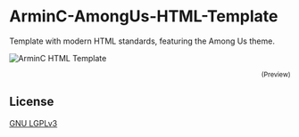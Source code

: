 # ArminC-AmongUs-HTML-Template
Template with modern HTML standards, featuring the Among Us theme.

![ArminC HTML Template](https://raw.githubusercontent.com/ArmynC/ArminC-HTML-Template/master/preview.png)
<p align="right">
<sub>(Preview)</sub>
</p>

## License
[GNU LGPLv3](https://tldrlegal.com/license/gnu-lesser-general-public-license-v3-(lgpl-3))